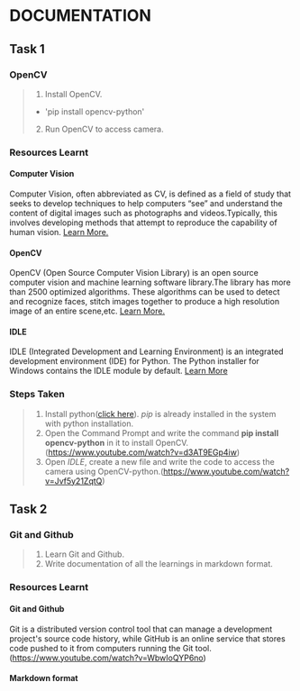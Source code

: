 # DOCUMENTATION
## Task 1
### OpenCV

> 1. Install OpenCV.
> - 'pip install opencv-python'
> 2. Run OpenCV to access camera.

### Resources Learnt
#### Computer Vision

Computer Vision, often abbreviated as CV, is defined as a field of study that seeks to develop techniques to help computers “see” and understand the content of digital images such as photographs and videos.Typically, this involves developing methods that attempt to reproduce the capability of human vision. [Learn More.](https://machinelearningmastery.com/what-is-computer-vision/)

#### OpenCV

OpenCV (Open Source Computer Vision Library) is an open source computer vision and machine learning software library.The library has more than 2500 optimized algorithms. These algorithms can be used to detect and recognize faces, stitch images together to produce a high resolution image of an entire scene,etc. [Learn More.](https://opencv.org/about/)

#### IDLE

IDLE (Integrated Development and Learning Environment) is an integrated development environment (IDE) for Python. The Python installer for Windows contains the IDLE module by default. [Learn More](https://www.tutorialsteacher.com/python/python-idle)

### Steps Taken

> 1. Install python([click here](https://www.python.org/downloads/)). _pip_ is already installed in the system with python installation.
> 2. Open the Command Prompt and write the command __pip install opencv-python__ in it to install OpenCV.(https://www.youtube.com/watch?v=d3AT9EGp4iw) 
> 3. Open _IDLE_, create a new file and write the code to access the camera using OpenCV-python.(https://www.youtube.com/watch?v=Jvf5y21ZqtQ)

## Task 2
### Git and Github

> 1. Learn Git and Github.
> 2. Write documentation of all the learnings in markdown format.

### Resources Learnt 
#### Git and Github

Git is a distributed version control tool that can manage a development project's source code history, while GitHub is an online service that stores code pushed to it from computers running the Git tool.(https://www.youtube.com/watch?v=WbwIoQYP6no)

#### Markdown format
 
 
